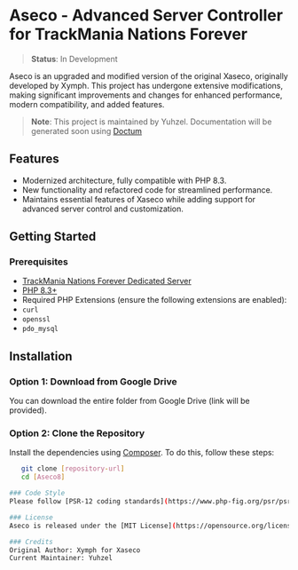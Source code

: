 # Aseco - Advanced Server Controller for TrackMania Nations Forever

> **Status**: In Development

Aseco is an upgraded and modified version of the original Xaseco, originally developed by Xymph. This project has undergone extensive modifications, making significant improvements and changes for enhanced performance, modern compatibility, and added features.

> **Note**: This project is maintained by Yuhzel. Documentation will be generated soon using [Doctum](https://doctum.github.io/)

## Features
- Modernized architecture, fully compatible with PHP 8.3.
- New functionality and refactored code for streamlined performance.
- Maintains essential features of Xaseco while adding support for advanced server control and customization.

## Getting Started

### Prerequisites
- [TrackMania Nations Forever Dedicated Server](https://trackmaniaforever.com/download/)
- [PHP 8.3+](https://www.php.net/downloads) 
- Required PHP Extensions (ensure the following extensions are enabled):
- `curl`
- `openssl`
- `pdo_mysql`

## Installation

### Option 1: Download from Google Drive
You can download the entire folder from Google Drive (link will be provided).

### Option 2: Clone the Repository
Install the dependencies using [Composer](https://getcomposer.org/). To do this, follow these steps:
```bash
   git clone [repository-url]
   cd [Aseco8]

### Code Style
Please follow [PSR-12 coding standards](https://www.php-fig.org/psr/psr-12/) and run tests before submitting.

### License
Aseco is released under the [MIT License](https://opensource.org/licenses/MIT).

### Credits
Original Author: Xymph for Xaseco
Current Maintainer: Yuhzel